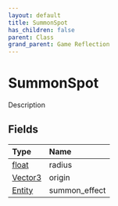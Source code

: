 ```yaml
---
layout: default
title: SummonSpot
has_children: false
parent: Class
grand_parent: Game Reflection
---
```

# SummonSpot
Description 

## Fields
| Type | Name |
|:-------------|:--------------|
| [float](/game-reflection/components/float.md) | radius |
| [Vector3](/game-reflection/classes/vector3.md) | origin |
| [Entity](/game-reflection/classes/entity.md) | summon_effect |
